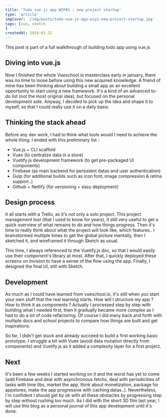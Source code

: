 ```yaml
---
title: 'Todo vue.js app WIP#1 : new project startup'
type: 'article'
imgCover: '/img/posts/todo-vue-js-app-wip1-new-project-startup.jpg'
tags: [vue, sketch
]
createdAt: 2019-01-31
---
```


This post is part of a full walkthrough of building todo app using vue.js
<!--more-->


## Diving into vue.js

Now I finished the whole Vueschool.io masterclass early in january, there was no time to loose before using this new acquired knowledge. A friend of mine has been thinking about building a small app as an excellent opportunity to start using a new framework. It's a kind of an advanced to-do list (not the most original idea), but focused on the personal development side. Anyway, I decided to pick up the idea and shape it to myself, so that I could really use it on a daily basis.

## Thinking the stack ahead

Before any dev work, I had to think what tools would I need to achieve the whole thing. I ended with this preliminary list :

* Vue.js + CLI scaffold
* Vuex (to centralize data in a store)
* Vuetify.js development framework (to get pre-packaged UI components)
* Firebase (as main backend for persistent datas and user authentication)
* Gulp (for additional builds such as icon font, image compression & retina support..)
* Github + Netlify (for versioning + easy deployment)

## Design process

It all starts with a Trello, as it's not only a solo project. This project management tool (that I used to know for years), it still very useful to get a quick overview of what remains to do and how things progress. Then it's time to really think about what the project will look like, which features.. I brainstormed multiple times to get the global picture mentally, then I sketched it, and wireframed it through Sketch as usual. 

This time, I always referenced to the Vuetify.js doc, so that I would easily use their component's library at most. After that, I quickly deployed these screens on Invision to have a sense of the flow using the app. Finally, I designed the final UI, still with Sketch.

## Development

As much as I could have learned from vueschool.io, it's still when you start your own stuff that the real learning starts. How will I structure my app ? How to think it as components ? Actually I processed step by step with building what I needed first, then it gradually became more complex as I had to do a lot of code refactoring. Of course I did many back and forth with multiple docs and school projects to compare how things are built and get inspirations.

So far, I didn't get stuck and already succeed to build a first working basic prototype. I struggle a bit with Vuex (avoid data mutation directly from components) and Vuetify.js as it added a complexity layer for a first project.

## Next

It's been a few weeks I started working on it and the worst has yet to come (add Firebase and deal with asynchronous fetchs, deal with periodicities of tasks with time libs, market the app, think about monetization, package for appstores, make the app progressive with caching datas..). Nevertheless, I'm confident I should get by ok with all these obstacles by progressing step by step without rushing too much. As I did with the short 3D film last year, I will use this blog as a personal journal of this app development until it's done.

